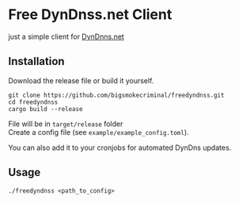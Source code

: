 # Free DynDnss.net Client

just a simple client for [DynDnns.net](https://dyndnss.net) 

## Installation

Download the release file or build it yourself.

```
git clone https://github.com/bigsmokecriminal/freedyndnss.git
cd freedyndnss
cargo build --release
```
File will be in `target/release` folder   
Create a config file (see `example/example_config.toml`).


You can also add it to your cronjobs for automated DynDns updates.

## Usage

```
./freedyndnss <path_to_config>
```

